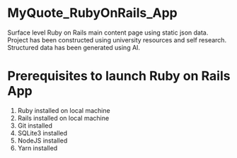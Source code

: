 # MyQuote_RubyOnRails_App
Surface level Ruby on Rails main content page using static json data.
Project has been constructed using university resources and self research.
Structured data has been generated using AI.

# Prerequisites to launch Ruby on Rails App
1. Ruby installed on local machine
2. Rails installed on local machine
3. Git installed
4. SQLite3 installed
5. NodeJS installed
6. Yarn installed
